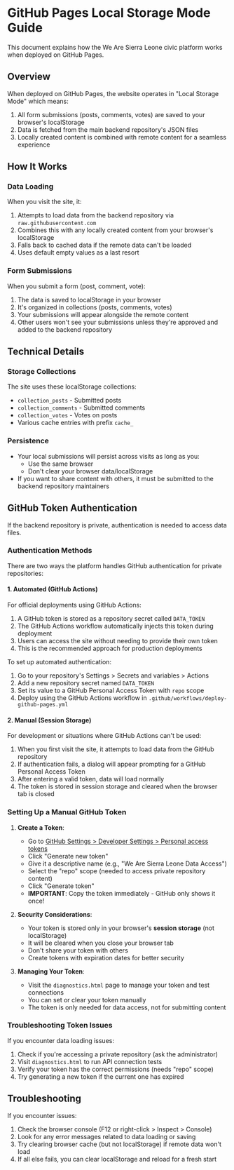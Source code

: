 # GitHub Pages Local Storage Mode Guide

This document explains how the We Are Sierra Leone civic platform works when deployed on GitHub Pages.

## Overview

When deployed on GitHub Pages, the website operates in "Local Storage Mode" which means:

1. All form submissions (posts, comments, votes) are saved to your browser's localStorage
2. Data is fetched from the main backend repository's JSON files
3. Locally created content is combined with remote content for a seamless experience

## How It Works

### Data Loading

When you visit the site, it:
1. Attempts to load data from the backend repository via `raw.githubusercontent.com`
2. Combines this with any locally created content from your browser's localStorage
3. Falls back to cached data if the remote data can't be loaded
4. Uses default empty values as a last resort

### Form Submissions

When you submit a form (post, comment, vote):
1. The data is saved to localStorage in your browser
2. It's organized in collections (posts, comments, votes)
3. Your submissions will appear alongside the remote content
4. Other users won't see your submissions unless they're approved and added to the backend repository

## Technical Details

### Storage Collections

The site uses these localStorage collections:
- `collection_posts` - Submitted posts
- `collection_comments` - Submitted comments
- `collection_votes` - Votes on posts
- Various cache entries with prefix `cache_`

### Persistence

- Your local submissions will persist across visits as long as you:
  - Use the same browser
  - Don't clear your browser data/localStorage
- If you want to share content with others, it must be submitted to the backend repository maintainers

## GitHub Token Authentication

If the backend repository is private, authentication is needed to access data files.

### Authentication Methods

There are two ways the platform handles GitHub authentication for private repositories:

#### 1. Automated (GitHub Actions)

For official deployments using GitHub Actions:

1. A GitHub token is stored as a repository secret called `DATA_TOKEN`
2. The GitHub Actions workflow automatically injects this token during deployment
3. Users can access the site without needing to provide their own token
4. This is the recommended approach for production deployments

To set up automated authentication:

1. Go to your repository's Settings > Secrets and variables > Actions
2. Add a new repository secret named `DATA_TOKEN`
3. Set its value to a GitHub Personal Access Token with `repo` scope
4. Deploy using the GitHub Actions workflow in `.github/workflows/deploy-github-pages.yml`

#### 2. Manual (Session Storage)

For development or situations where GitHub Actions can't be used:

1. When you first visit the site, it attempts to load data from the GitHub repository
2. If authentication fails, a dialog will appear prompting for a GitHub Personal Access Token
3. After entering a valid token, data will load normally
4. The token is stored in session storage and cleared when the browser tab is closed

### Setting Up a Manual GitHub Token

1. **Create a Token**:
   - Go to [GitHub Settings > Developer Settings > Personal access tokens](https://github.com/settings/tokens)
   - Click "Generate new token"
   - Give it a descriptive name (e.g., "We Are Sierra Leone Data Access")
   - Select the "repo" scope (needed to access private repository content)
   - Click "Generate token"
   - **IMPORTANT**: Copy the token immediately - GitHub only shows it once!

2. **Security Considerations**:
   - Your token is stored only in your browser's **session storage** (not localStorage)
   - It will be cleared when you close your browser tab
   - Don't share your token with others
   - Create tokens with expiration dates for better security

3. **Managing Your Token**:
   - Visit the `diagnostics.html` page to manage your token and test connections
   - You can set or clear your token manually
   - The token is only needed for data access, not for submitting content

### Troubleshooting Token Issues

If you encounter data loading issues:

1. Check if you're accessing a private repository (ask the administrator)
2. Visit `diagnostics.html` to run API connection tests
3. Verify your token has the correct permissions (needs "repo" scope)
4. Try generating a new token if the current one has expired

## Troubleshooting

If you encounter issues:

1. Check the browser console (F12 or right-click > Inspect > Console)
2. Look for any error messages related to data loading or saving
3. Try clearing browser cache (but not localStorage) if remote data won't load
4. If all else fails, you can clear localStorage and reload for a fresh start
